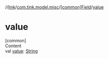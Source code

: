 //[link](../../index.md)/[com.tink.model.misc](../index.md)/[[common]Field](index.md)/[value](value.md)



# value  
[common]  
Content  
val [value](value.md): [String](https://kotlinlang.org/api/latest/jvm/stdlib/kotlin/-string/index.html)  




